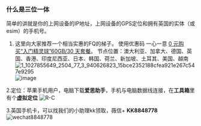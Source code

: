 ### 什么是三位一体
简单的讲就是你的上网设备的IP地址，上网设备的GPS定位和拥有英国的实体（或esim）的手机号。

1. 这里向大家推荐一个相当实惠的FQ的梯子。 
     使用优惠码 一心一意 [0 元购买“入门精灵球”60GB️/30 天套餐](https://web2.52pokemon.cc/register?code=jqTJCg7q)。
节点位置：澳大利亚、加拿大、德国、英国、香港、印度尼西亚、日本、韩国、荷兰、新加坡、土耳其、美国、越南
![1_1027855649_2504_77_3_940626823_15bce2352188cfea921e267c547e9295](https://github.com/user-attachments/assets/70470a97-0888-4e2b-a92f-5cd1a8fa8ac3)
![image](https://github.com/user-attachments/assets/b9237149-70ff-4dda-a31b-3be4d66d6c94)


2.定位：苹果手机用户，电脑下载**爱思助手**，手机与电脑数据线连接，在**工具箱**里有个**虚拟定位** 
![R-C](https://github.com/user-attachments/assets/a7d98048-17e0-4f0b-ab1c-d2e4ff7ef077)

3.英国手机卡，可以找我们的小助理kk领取，薇信+ **KK8848778**
![wechat8848778](https://github.com/user-attachments/assets/d20482f6-5879-4906-9ec9-960b135eb3a9)


